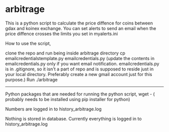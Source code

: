 # arbitrage

This is a python script to calculate the price diffence for coins between gdax and koinex exchange.
You can set alerts to send an email when the price diffence crosses the limits you set in myalerts.ini


How to use the script,

clone the repo and run being inside arbitrage directory
cp emailcredentialstemplate.py emailcredentials.py (update the contents in emailcredentials.py only if you want email notification. emailcredentials.py is in .gitignore, so it isn't a part of repo and is supposed to reside just in your local directory. Preferably create a new gmail account just for this purpose.)
Run ./arbitrage


----------------------------------------------------------------
Python packages that are needed for running the python script,
wget -  ( probably needs to be installed using pip installer for python)

Numbers are logged in to history_arbitrage.log

Nothing is stored in database. Currently everything is logged in to history_arbitrage.log

